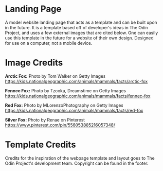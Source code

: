 # Landing Page
A model website landing page that acts as a template and can be built upon in the future. It is a template based off of developer's ideas in The Odin Project, and uses a few external images that are cited below. One can easily use this template in the future for a website of their own design. Designed for use on a computer, not a mobile device.

# Image Credits
**Arctic Fox:** Photo by Tom Walker on Getty Images
https://kids.nationalgeographic.com/animals/mammals/facts/arctic-fox

**Fennec Fox:** Photo by Tzooka, Dreamstime on Getty Images
https://kids.nationalgeographic.com/animals/mammals/facts/fennec-fox

**Red Fox:** Photo by MLorenzoPhotography on Getty Images
https://kids.nationalgeographic.com/animals/mammals/facts/red-fox

**Silver Fox:** Photo by Renae on Pinterest<br />
https://www.pinterest.com/pin/556053885216057348/

# Template Credits
 Credits for the inspiration of the webpage template and layout goes to The Odin Project's development team. Copyright can be found in the footer.
